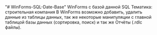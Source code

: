 "# WinForms-SQL-Date-Base" 
WinForms с базой данной SQL
Тематика: строительная компания
В WinForms возможно добавить, удалить данные из таблицы данных, так же некоторые манипуляции с главной таблицой базы данных (сортировка, поиск) и так же Отчёты (.rdlc файлы).
